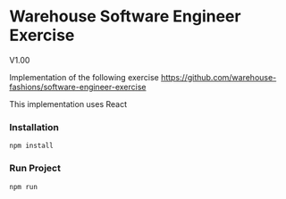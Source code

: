 # Warehouse Software Engineer Exercise

V1.00

Implementation of the following exercise
https://github.com/warehouse-fashions/software-engineer-exercise

This implementation uses React

### Installation
`npm install`

### Run Project
`npm run`